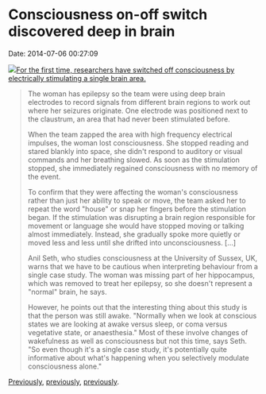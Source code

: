 Consciousness on-off switch discovered deep in brain
====================================================

Date: 2014-07-06 00:27:09

[![](http://www.jwz.org/images/tumblr_m2qclrxuqt1qe0eclo1_r8_500.gif)For
the first time, researchers have switched off consciousness by
electrically stimulating a single brain
area.](http://www.newscientist.com/article/mg22329762.700-consciousness-onoff-switch-discovered-deep-in-brain.html?full=true#.U7h4U2K9KK1)

> The woman has epilepsy so the team were using deep brain electrodes to
> record signals from different brain regions to work out where her
> seizures originate. One electrode was positioned next to the
> claustrum, an area that had never been stimulated before.
>
> When the team zapped the area with high frequency electrical impulses,
> the woman lost consciousness. She stopped reading and stared blankly
> into space, she didn\'t respond to auditory or visual commands and her
> breathing slowed. As soon as the stimulation stopped, she immediately
> regained consciousness with no memory of the event.
>
> To confirm that they were affecting the woman\'s consciousness rather
> than just her ability to speak or move, the team asked her to repeat
> the word \"house\" or snap her fingers before the stimulation began.
> If the stimulation was disrupting a brain region responsible for
> movement or language she would have stopped moving or talking almost
> immediately. Instead, she gradually spoke more quietly or moved less
> and less until she drifted into unconsciousness. \[\...\]
>
> Anil Seth, who studies consciousness at the University of Sussex, UK,
> warns that we have to be cautious when interpreting behaviour from a
> single case study. The woman was missing part of her hippocampus,
> which was removed to treat her epilepsy, so she doesn\'t represent a
> \"normal\" brain, he says.
>
> However, he points out that the interesting thing about this study is
> that the person was still awake. \"Normally when we look at conscious
> states we are looking at awake versus sleep, or coma versus vegetative
> state, or anaesthesia.\" Most of these involve changes of wakefulness
> as well as consciousness but not this time, says Seth. \"So even
> though it\'s a single case study, it\'s potentially quite informative
> about what\'s happening when you selectively modulate consciousness
> alone.\"

[Previously](http://www.jwz.org/blog/2011/04/mk-ultra-and-anorexia/),
[previously](http://www.jwz.org/blog/2007/12/today-in-the-war-on-sleep/),
[previously](http://www.jwz.org/blog/2011/10/obey-4/).
